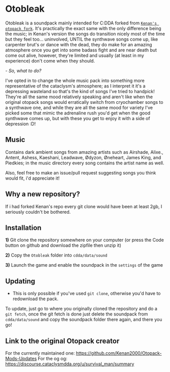 # Otobleak
Otobleak is a soundpack mainly intended for C:DDA forked from [`Kenan's otopack fork`](https://github.com/Kenan2000/Otopack-Mods-Updates). It's practically the exact same with the only difference being the music; in Kenan's version the songs do transition nicely most of the time but they feel too... uninvolved, UNTIL the synthwave songs come up, like carpenter brut's or dance with the dead, they do make for an amazing atmosphere once you get into some badass fight and are near death but come out alive, however, they're limited and usually (at least in my experience) don't come when they should.

*- So, what to do?*

I've opted in to change the whole music pack into something more representative of the cataclysm's atmosphere; as I interpret it it's a depressing wasteland so that's the kind of songs I've tried to handpick! They're all the same mood relatively speaking and aren't like when the original otopack songs would erratically switch from cryochamber songs to a synthwave one, and while they are all the same mood for variety I've picked some that mimic the adrenaline rush you'd get when the good synthwave comes up, but with these you get to enjoy it with a side of depression :D!

## Music 
Contains dark ambient songs from amazing artists such as Airshade, Alixe., Antent, Ashess, Kaeshani, Leadwave, Ødyzon, Øneheart, James King, and Piedkies; in the music directory every song contains the artist name as well.

Also, feel free to make an issue/pull request suggesting songs you think would fit, i'd appreciate it!

## Why a new repository?
If i had forked Kenan's repo every git clone would have been at least 2gb, I seriously couldn't be bothered.

## Installation
**1)** Git clone the repository somewhere on your computer (or press the Code button on github and download the zipfile then unzip it)

**2)** Copy the `Otobleak` folder into `cdda/data/sound`

**3)** Launch the game and enable the soundpack in the `settings` of the game

## Updating
- This is only possible if you've used `git clone`, otherwise you'd have to redownload the pack.

To update, just go to where you originally cloned the repository and do a `git fetch`, once the git fetch is done just delete the soundpack from `cdda/data/sound` and copy the soundpack folder there again, and there you go!

## Link to the original Otopack creator
For the currently maintained one: https://github.com/Kenan2000/Otopack-Mods-Updates
For the og og: https://discourse.cataclysmdda.org/u/survival_man/summary
